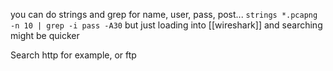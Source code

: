 
you can do strings and grep for name, user, pass, post... `strings *.pcapng -n 10 | grep -i pass -A30`
but just loading into [[wireshark]] and searching might be quicker

Search http for example, or ftp
